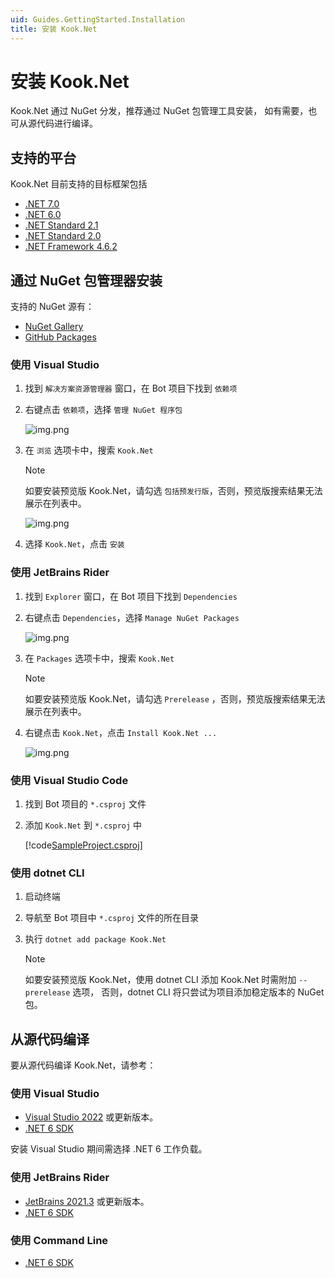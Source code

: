 ```yaml
---
uid: Guides.GettingStarted.Installation
title: 安装 Kook.Net
---
```


# 安装 Kook.Net

Kook.Net 通过 NuGet 分发，推荐通过 NuGet 包管理工具安装，
如有需要，也可从源代码进行编译。

## 支持的平台

Kook.Net 目前支持的目标框架包括

- [.NET 7.0](https://dotnet.microsoft.com/download/dotnet/7.0)
- [.NET 6.0](https://dotnet.microsoft.com/download/dotnet/6.0)
- [.NET Standard 2.1](https://learn.microsoft.com/dotnet/standard/net-standard?tabs=net-standard-2-1)
- [.NET Standard 2.0](https://learn.microsoft.com/dotnet/standard/net-standard?tabs=net-standard-2-0)
- [.NET Framework 4.6.2](https://dotnet.microsoft.com/download/dotnet-framework/net462)

## 通过 NuGet 包管理器安装

支持的 NuGet 源有：

- [NuGet Gallery](https://nuget.org)
- [GitHub Packages](https://github.com/gehongyan?tab=packages&repo_name=Kook.Net)

### 使用 Visual Studio

1. 找到 `解决方案资源管理器` 窗口，在 Bot 项目下找到 `依赖项`
2. 右键点击 `依赖项`，选择 `管理 NuGet 程序包`

   ![img.png](images/install/install-vs-dependencies.png)

3. 在 `浏览` 选项卡中，搜索 `Kook.Net`

   > [!NOTE]
   > 如要安装预览版 Kook.Net，请勾选 `包括预发行版`，否则，预览版搜索结果无法展示在列表中。

   ![img.png](images/install/install-vs-nuget.png)

4. 选择 `Kook.Net`，点击 `安装`

### 使用 JetBrains Rider

1. 找到 `Explorer` 窗口，在 Bot 项目下找到 `Dependencies`
2. 右键点击 `Dependencies`，选择 `Manage NuGet Packages`

   ![img.png](images/install/install-rider-dependencies.png)

3. 在 `Packages` 选项卡中，搜索 `Kook.Net`

   > [!NOTE]
   > 如要安装预览版 Kook.Net，请勾选 `Prerelease` ，否则，预览版搜索结果无法展示在列表中。

4. 右键点击 `Kook.Net`，点击 `Install Kook.Net ...`

   ![img.png](images/install/install-rider-nuget.png)

### 使用 Visual Studio Code

1. 找到 Bot 项目的 `*.csproj` 文件
2. 添加 `Kook.Net` 到 `*.csproj` 中

   [!code[SampleProject.csproj](samples/project.xml)]

### 使用 dotnet CLI

1. 启动终端
2. 导航至 Bot 项目中 `*.csproj` 文件的所在目录
3. 执行 `dotnet add package Kook.Net`

   > [!NOTE]
   > 如要安装预览版 Kook.Net，使用 dotnet CLI 添加 Kook.Net 时需附加 `--prerelease` 选项，
   > 否则，dotnet CLI 将只尝试为项目添加稳定版本的 NuGet 包。

## 从源代码编译

要从源代码编译 Kook.Net，请参考：

### 使用 Visual Studio

- [Visual Studio 2022](https://visualstudio.microsoft.com/zh-hans/vs/) 或更新版本。
- [.NET 6 SDK]

安装 Visual Studio 期间需选择 .NET 6 工作负载。

### 使用 JetBrains Rider

- [JetBrains 2021.3](https://www.jetbrains.com.cn/rider/) 或更新版本。
- [.NET 6 SDK]

### 使用 Command Line

* [.NET 6 SDK]

[.NET 6 SDK]: https://dotnet.microsoft.com/download
